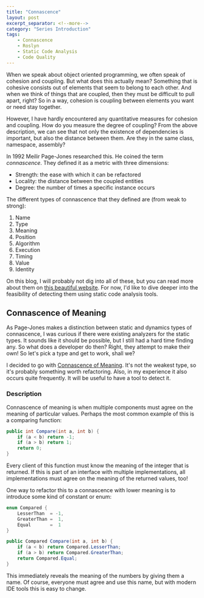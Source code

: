 ```yaml
---
title: "Connascence"
layout: post
excerpt_separator: <!--more-->
category: "Series Introduction"
tags:
    - Connascence
    - Roslyn
    - Static Code Analysis
    - Code Quality
---
```


When we speak about object oriented programming, we often speak of
cohesion and coupling. But what does this actually mean? Something
that is cohesive consists out of elements that seem to belong to
each other. And when we think of things that are coupled, then
they must be difficult to pull apart, right? So in a way, cohesion
is coupling between elements you want or need stay together.

However, I have hardly encountered any quantitative measures for
cohesion and coupling. How do you measure the degree of coupling?
From the above description, we can see that not only the existence
of dependencies is important, but also the distance between them.
Are they in the same class, namespace, assembly?

<!--more-->

In 1992 Meilir Page-Jones researched this. He coined the term
_connascence_. They defined it as a metric with three dimensions:

* Strength: the ease with which it can be refactored
* Locality: the distance between the coupled entities
* Degree: the number of times a specific instance occurs

The different types of connascence that they defined are (from
weak to strong):

1. Name
2. Type
3. Meaning
4. Position
5. Algorithm
6. Execution
7. Timing
8. Value
9. Identity

On this blog, I will probably not dig into all of these, but you
can read more about them on [this beautiful website](https://connascence.io).
For now, I'd like to dive deeper into the feasibility of detecting
them using static code analysis tools.

## Connascence of Meaning
As Page-Jones makes a distinction between static and dynamics types
of connascence, I was curious if there were existing analyzers for
the static types. It sounds like it should be possible, but I still
had a hard time finding any. So what does a developer do then?
Right, they attempt to make their own! So let's pick a type and get
to work, shall we?

I decided to go with [Connascence of Meaning](https://connascence.io/meaning.html).
It's not the weakest type, so it's probably something worth
refactoring. Also, in my experience it also occurs quite
frequently. It will be useful to have a tool to detect it.

### Description
Connascence of meaning is when multiple components must agree on
the meaning of particular values. Perhaps the most common example
of this is a comparing function:

```csharp
public int Compare(int a, int b) {
    if (a < b) return -1;
    if (a > b) return 1;
    return 0;
}
```

Every client of this function must know the meaning of the integer
that is returned. If this is part of an interface with multiple
implementations, all implementations must agree on the meaning of
the returned values, too!

One way to refactor this to a connascence with lower meaning is to
introduce some kind of constant or enum:

```csharp
enum Compared {
    LesserThan  = -1,
    GreaterThan =  1,
    Equal       =  1
}

public Compared Compare(int a, int b) {
    if (a < b) return Compared.LesserThan;
    if (a > b) return Compared.GreaterThan;
    return Compared.Equal;
}
```

This immediately reveals the meaning of the numbers by giving them
a name. Of course, everyone must agree and use this name, but with
modern IDE tools this is easy to change.

